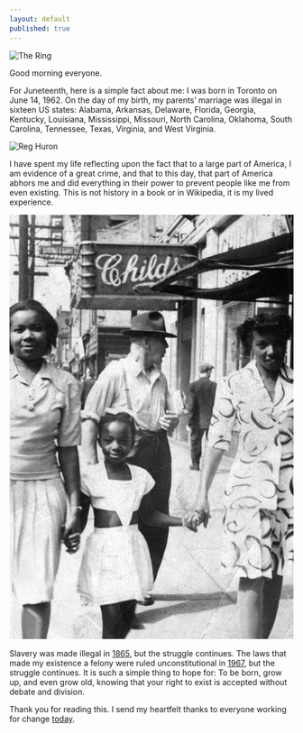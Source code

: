 ```yaml
---
layout: default
published: true
---
```


![The Ring](/assets/images/juneteenth/the-ring.jpeg)

Good morning everyone.

For Juneteenth, here is a simple fact about me: I was born in Toronto on June 14, 1962. On the day of my birth, my parents’ marriage was illegal in sixteen US states: Alabama, Arkansas, Delaware, Florida, Georgia, Kentucky, Louisiana, Mississippi, Missouri, North Carolina, Oklahoma, South Carolina, Tennessee, Texas, Virginia, and West Virginia.

![Reg Huron](/assets/images/juneteenth/reg-huron.jpeg)

I have spent my life reflecting upon the fact that to a large part of America, I am evidence of a great crime, and that to this day, that part of America abhors me and did everything in their power to prevent people like me from even existing. This is not history in a book or in Wikipedia, it is my lived experience.

![Evy Gwen Lois](../assets/images/juneteenth/evy-gwen-lois.jpeg)

Slavery was made illegal in [1865], but the struggle continues. The laws that made my existence a felony were ruled unconstitutional in [1967], but the struggle continues. It is such a simple thing to hope for: To be born, grow up, and even grow old, knowing that your right to exist is accepted without debate and division.

[1865]: https://en.wikipedia.org/wiki/Thirteenth_Amendment_to_the_United_States_Constitution
[1967]: https://en.wikipedia.org/wiki/Loving_v._Virginia

Thank you for reading this. I send my heartfelt thanks to everyone working for change [today][juneteenth].

[juneteenth]: https://en.wikipedia.org/wiki/Juneteenth